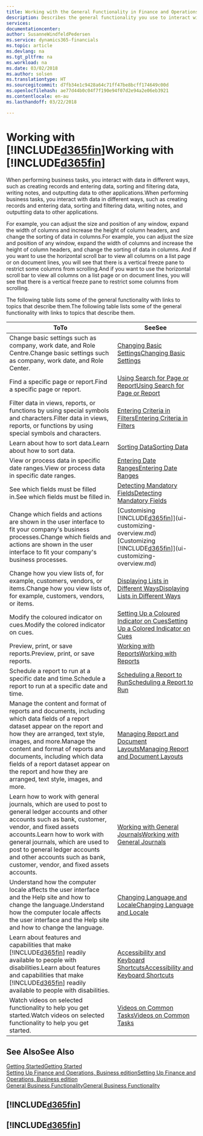 ```yaml
---
title: Working with the General Functionality in Finance and Operations, Business edition  | Microsoft Docs
description: Describes the general functionality you use to interact with data in Finance and Operations, Business edition, such as entering values, sorting data, and changing views.
services: 
documentationcenter: 
author: SusanneWindfeldPedersen
ms.service: dynamics365-financials
ms.topic: article
ms.devlang: na
ms.tgt_pltfrm: na
ms.workload: na
ms.date: 03/02/2018
ms.author: solsen
ms.translationtype: HT
ms.sourcegitcommit: d7fb34e1c9428a64c71ff47be8bcff174649c00d
ms.openlocfilehash: ae77d44b0c04f7f190e94f07d2e94a2e06eb3921
ms.contentlocale: en-au
ms.lasthandoff: 03/22/2018

---
```

# <a name="working-with-included365finincludesd365finmdmd"></a><span data-ttu-id="9a23c-103">Working with [!INCLUDE[d365fin](includes/d365fin_md.md)]</span><span class="sxs-lookup"><span data-stu-id="9a23c-103">Working with [!INCLUDE[d365fin](includes/d365fin_md.md)]</span></span>
<span data-ttu-id="9a23c-104">When performing business tasks, you interact with data in different ways, such as creating records and entering data, sorting and filtering data, writing notes, and outputting data to other applications.</span><span class="sxs-lookup"><span data-stu-id="9a23c-104">When performing business tasks, you interact with data in different ways, such as creating records and entering data, sorting and filtering data, writing notes, and outputting data to other applications.</span></span>

<span data-ttu-id="9a23c-105">For example, you can adjust the size and position of any window, expand the width of columns and increase the height of column headers, and change the sorting of data in columns.</span><span class="sxs-lookup"><span data-stu-id="9a23c-105">For example, you can adjust the size and position of any window, expand the width of columns and increase the height of column headers, and change the sorting of data in columns.</span></span> <span data-ttu-id="9a23c-106">And if you want to use the horizontal scroll bar to view all columns on a list page or on document lines, you will see that there is a vertical freeze pane to restrict some columns from scrolling.</span><span class="sxs-lookup"><span data-stu-id="9a23c-106">And if you want to use the horizontal scroll bar to view all columns on a list page or on document lines, you will see that there is a vertical freeze pane to restrict some columns from scrolling.</span></span>

<span data-ttu-id="9a23c-107">The following table lists some of the general functionality with links to topics that describe them.</span><span class="sxs-lookup"><span data-stu-id="9a23c-107">The following table lists some of the general functionality with links to topics that describe them.</span></span>

| <span data-ttu-id="9a23c-108">To</span><span class="sxs-lookup"><span data-stu-id="9a23c-108">To</span></span> | <span data-ttu-id="9a23c-109">See</span><span class="sxs-lookup"><span data-stu-id="9a23c-109">See</span></span> |
| --- | --- |
| <span data-ttu-id="9a23c-110">Change basic settings such as company, work date, and Role Centre.</span><span class="sxs-lookup"><span data-stu-id="9a23c-110">Change basic settings such as company, work date, and Role Center.</span></span> |[<span data-ttu-id="9a23c-111">Changing Basic Settings</span><span class="sxs-lookup"><span data-stu-id="9a23c-111">Changing Basic Settings</span></span>](ui-change-basic-settings.md) |
| <span data-ttu-id="9a23c-112">Find a specific page or report.</span><span class="sxs-lookup"><span data-stu-id="9a23c-112">Find a specific page or report.</span></span> |[<span data-ttu-id="9a23c-113">Using Search for Page or Report</span><span class="sxs-lookup"><span data-stu-id="9a23c-113">Using Search for Page or Report</span></span>](ui-search.md) |
| <span data-ttu-id="9a23c-114">Filter data in views, reports, or functions by using special symbols and characters.</span><span class="sxs-lookup"><span data-stu-id="9a23c-114">Filter data in views, reports, or functions by using special symbols and characters.</span></span> |[<span data-ttu-id="9a23c-115">Entering Criteria in Filters</span><span class="sxs-lookup"><span data-stu-id="9a23c-115">Entering Criteria in Filters</span></span>](ui-enter-criteria-filters.md) |
| <span data-ttu-id="9a23c-116">Learn about how to sort data.</span><span class="sxs-lookup"><span data-stu-id="9a23c-116">Learn about how to sort data.</span></span> |[<span data-ttu-id="9a23c-117">Sorting Data</span><span class="sxs-lookup"><span data-stu-id="9a23c-117">Sorting Data</span></span>](ui-sorting.md) |
| <span data-ttu-id="9a23c-118">View or process data in specific date ranges.</span><span class="sxs-lookup"><span data-stu-id="9a23c-118">View or process data in specific date ranges.</span></span> |[<span data-ttu-id="9a23c-119">Entering Date Ranges</span><span class="sxs-lookup"><span data-stu-id="9a23c-119">Entering Date Ranges</span></span>](ui-enter-date-ranges.md) |
| <span data-ttu-id="9a23c-120">See which fields must be filled in.</span><span class="sxs-lookup"><span data-stu-id="9a23c-120">See which fields must be filled in.</span></span> |[<span data-ttu-id="9a23c-121">Detecting Mandatory Fields</span><span class="sxs-lookup"><span data-stu-id="9a23c-121">Detecting Mandatory Fields</span></span>](ui-mandatory-fields.md) |
| <span data-ttu-id="9a23c-122">Change which fields and actions are shown in the user interface to fit your company's business processes.</span><span class="sxs-lookup"><span data-stu-id="9a23c-122">Change which fields and actions are shown in the user interface to fit your company's business processes.</span></span> |<span data-ttu-id="9a23c-123">[Customising [!INCLUDE[d365fin](includes/d365fin_md.md)]](ui-customizing-overview.md)</span><span class="sxs-lookup"><span data-stu-id="9a23c-123">[Customizing [!INCLUDE[d365fin](includes/d365fin_md.md)]](ui-customizing-overview.md)</span></span> |
| <span data-ttu-id="9a23c-124">Change how you view lists of, for example, customers, vendors, or items.</span><span class="sxs-lookup"><span data-stu-id="9a23c-124">Change how you view lists of, for example, customers, vendors, or items.</span></span> |[<span data-ttu-id="9a23c-125">Displaying Lists in Different Ways</span><span class="sxs-lookup"><span data-stu-id="9a23c-125">Displaying Lists in Different Ways</span></span>](across-display-lists-different-views.md) |
| <span data-ttu-id="9a23c-126">Modify the coloured indicator on cues.</span><span class="sxs-lookup"><span data-stu-id="9a23c-126">Modify the colored indicator on cues.</span></span> |[<span data-ttu-id="9a23c-127">Setting Up a Coloured Indicator on Cues</span><span class="sxs-lookup"><span data-stu-id="9a23c-127">Setting Up a Colored Indicator on Cues</span></span>](ui-how-setup-colored-indicator-cues.md) |
|<span data-ttu-id="9a23c-128">Preview, print, or save reports.</span><span class="sxs-lookup"><span data-stu-id="9a23c-128">Preview, print, or save reports.</span></span>|[<span data-ttu-id="9a23c-129">Working with Reports</span><span class="sxs-lookup"><span data-stu-id="9a23c-129">Working with Reports</span></span>](ui-work-report.md)|
| <span data-ttu-id="9a23c-130">Schedule a report to run at a specific date and time.</span><span class="sxs-lookup"><span data-stu-id="9a23c-130">Schedule a report to run at a specific date and time.</span></span> |[<span data-ttu-id="9a23c-131">Scheduling a Report to Run</span><span class="sxs-lookup"><span data-stu-id="9a23c-131">Scheduling a Report to Run</span></span>](ui-work-report.md#ScheduleReport) |
| <span data-ttu-id="9a23c-132">Manage the content and format of reports and documents, including which data fields of a report dataset appear on the report and how they are arranged, text style, images, and more.</span><span class="sxs-lookup"><span data-stu-id="9a23c-132">Manage the content and format of reports and documents, including which data fields of a report dataset appear on the report and how they are arranged, text style, images, and more.</span></span>|[<span data-ttu-id="9a23c-133">Managing Report and Document Layouts</span><span class="sxs-lookup"><span data-stu-id="9a23c-133">Managing Report and Document Layouts</span></span>](ui-manage-report-layouts.md) |
| <span data-ttu-id="9a23c-134">Learn how to work with general journals, which are used to post to general ledger accounts and other accounts such as bank, customer, vendor, and fixed assets accounts.</span><span class="sxs-lookup"><span data-stu-id="9a23c-134">Learn how to work with general journals, which are used to post to general ledger accounts and other accounts such as bank, customer, vendor, and fixed assets accounts.</span></span> |[<span data-ttu-id="9a23c-135">Working with General Journals</span><span class="sxs-lookup"><span data-stu-id="9a23c-135">Working with General Journals</span></span>](ui-work-general-journals.md) |
|<span data-ttu-id="9a23c-136">Understand how the computer locale affects the user interface and the Help site and how to change the language.</span><span class="sxs-lookup"><span data-stu-id="9a23c-136">Understand how the computer locale affects the user interface and the Help site and how to change the language.</span></span>|[<span data-ttu-id="9a23c-137">Changing Language and Locale</span><span class="sxs-lookup"><span data-stu-id="9a23c-137">Changing Language and Locale</span></span>](about-locale-language.md)|
|<span data-ttu-id="9a23c-138">Learn about features and capabilities that make [!INCLUDE[d365fin](includes/d365fin_md.md)] readily available to people with disabilities.</span><span class="sxs-lookup"><span data-stu-id="9a23c-138">Learn about features and capabilities that make [!INCLUDE[d365fin](includes/d365fin_md.md)] readily available to people with disabilities.</span></span>|[<span data-ttu-id="9a23c-139">Accessibility and Keyboard Shortcuts</span><span class="sxs-lookup"><span data-stu-id="9a23c-139">Accessibility and Keyboard Shortcuts</span></span>](ui-accessibility.md)|
|<span data-ttu-id="9a23c-140">Watch videos on selected functionality to help you get started.</span><span class="sxs-lookup"><span data-stu-id="9a23c-140">Watch videos on selected functionality to help you get started.</span></span>|[<span data-ttu-id="9a23c-141">Videos on Common Tasks</span><span class="sxs-lookup"><span data-stu-id="9a23c-141">Videos on Common Tasks</span></span>](across-videos.md)|  

## <a name="see-also"></a><span data-ttu-id="9a23c-142">See Also</span><span class="sxs-lookup"><span data-stu-id="9a23c-142">See Also</span></span>
[<span data-ttu-id="9a23c-143">Getting Started</span><span class="sxs-lookup"><span data-stu-id="9a23c-143">Getting Started</span></span>](index.md)  
[<span data-ttu-id="9a23c-144">Setting Up Finance and Operations, Business edition</span><span class="sxs-lookup"><span data-stu-id="9a23c-144">Setting Up Finance and Operations, Business edition</span></span>](setup.md)  
[<span data-ttu-id="9a23c-145">General Business Functionality</span><span class="sxs-lookup"><span data-stu-id="9a23c-145">General Business Functionality</span></span>](ui-across-business-areas.md)  

## [!INCLUDE[d365fin](includes/free_trial_md.md)]  
## [!INCLUDE[d365fin](includes/training_link_md.md)]

